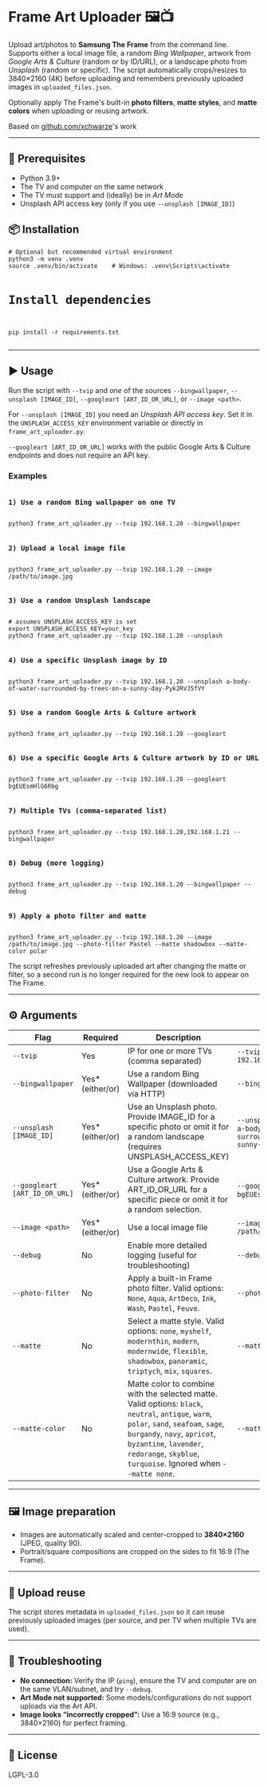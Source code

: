 <h1>Frame Art Uploader 🖼️📺</h1>
<p>Upload art/photos to <strong>Samsung The Frame</strong> from the command line. Supports either a local image file, a random <em>Bing Wallpaper</em>, artwork from <em>Google Arts &amp; Culture</em> (random or by ID/URL), or a landscape photo from <em>Unsplash</em> (random or specific). The script automatically crops/resizes to 3840×2160 (4K) before uploading and remembers previously uploaded images in <code>uploaded_files.json</code>.</p>
<p>Optionally apply The Frame's built-in <strong>photo filters</strong>, <strong>matte styles</strong>, and <strong>matte colors</strong> when uploading or reusing artwork.</p>
Based on <a href="https://github.com/xchwarze/samsung-tv-ws-api">github.com/xchwarze</a>'s work<br>
<hr>

<h2>🔧 Prerequisites</h2>
<ul>
  <li>Python 3.9+</li>
  <li>The TV and computer on the same network</li>
  <li>The TV must support and (ideally) be in <em>Art Mode</em></li>
  <li>Unsplash API access key (only if you use <code>--unsplash [IMAGE_ID]</code>)</li>
</ul>

<h2>📦 Installation</h2>
<pre><code># Optional but recommended virtual environment
python3 -m venv .venv
source .venv/bin/activate    # Windows: .venv\Scripts\activate

# Install dependencies
pip install -r requirements.txt
</code></pre>

<hr>

<h2>▶️ Usage</h2>
<p>Run the script with <code>--tvip</code> and <em>one</em> of the sources <code>--bingwallpaper</code>, <code>--unsplash [IMAGE_ID]</code>, <code>--googleart [ART_ID_OR_URL]</code>, or <code>--image &lt;path&gt;</code>.</p>

<p>For <code>--unsplash [IMAGE_ID]</code> you need an <em>Unsplash API access key</em>. Set it in the <code>UNSPLASH_ACCESS_KEY</code> environment variable or directly in <code>frame_art_uploader.py</code>.</p>

<p><code>--googleart [ART_ID_OR_URL]</code> works with the public Google Arts &amp; Culture endpoints and does not require an API key.</p>

<h3>Examples</h3>
<pre><code><h3>1) Use a random Bing wallpaper on one TV</h3>
python3 frame_art_uploader.py --tvip 192.168.1.20 --bingwallpaper

<h3>2) Upload a local image file</h3>
python3 frame_art_uploader.py --tvip 192.168.1.20 --image /path/to/image.jpg

<h3>3) Use a random Unsplash landscape</h3>
# assumes UNSPLASH_ACCESS_KEY is set
export UNSPLASH_ACCESS_KEY=your_key
python3 frame_art_uploader.py --tvip 192.168.1.20 --unsplash

<h3>4) Use a specific Unsplash image by ID</h3>
python3 frame_art_uploader.py --tvip 192.168.1.20 --unsplash a-body-of-water-surrounded-by-trees-on-a-sunny-day-Pyk2RVJ5fVY

<h3>5) Use a random Google Arts &amp; Culture artwork</h3>
python3 frame_art_uploader.py --tvip 192.168.1.20 --googleart

<h3>6) Use a specific Google Arts &amp; Culture artwork by ID or URL</h3>
python3 frame_art_uploader.py --tvip 192.168.1.20 --googleart bgEUEsmHlG6Rbg

<h3>7) Multiple TVs (comma-separated list)</h3>
python3 frame_art_uploader.py --tvip 192.168.1.20,192.168.1.21 --bingwallpaper

<h3>8) Debug (more logging)</h3>
python3 frame_art_uploader.py --tvip 192.168.1.20 --bingwallpaper --debug

<h3>9) Apply a photo filter and matte</h3>
python3 frame_art_uploader.py --tvip 192.168.1.20 --image /path/to/image.jpg --photo-filter Pastel --matte shadowbox --matte-color polar
</code></pre>

<p>The script refreshes previously uploaded art after changing the matte or filter, so a second run is no longer required for the new look to appear on The Frame.</p>

<hr>

<h2>⚙️ Arguments</h2>
<table>
  <thead>
    <tr>
      <th>Flag</th>
      <th>Required</th>
      <th>Description</th>
      <th>Example</th>
    </tr>
  </thead>
  <tbody>
    <tr>
      <td><code>--tvip</code></td>
      <td>Yes</td>
      <td>IP for one or more TVs (comma separated)</td>
      <td><code>--tvip 192.168.1.20,192.168.1.21</code></td>
    </tr>
    <tr>
      <td><code>--bingwallpaper</code></td>
      <td>Yes* (either/or)</td>
      <td>Use a random Bing Wallpaper (downloaded via HTTP)</td>
      <td><code>--bingwallpaper</code></td>
    </tr>
    <tr>
      <td><code>--unsplash [IMAGE_ID]</code></td>
      <td>Yes* (either/or)</td>
      <td>Use an Unsplash photo. Provide IMAGE_ID for a specific photo or omit it for a random landscape (requires UNSPLASH_ACCESS_KEY)</td>
      <td><code>--unsplash</code> or <code>--unsplash a-body-of-water-surrounded-by-trees-on-a-sunny-day-Pyk2RVJ5fVY</code></td>
    </tr>
    <tr>
      <td><code>--googleart [ART_ID_OR_URL]</code></td>
      <td>Yes* (either/or)</td>
      <td>Use a Google Arts &amp; Culture artwork. Provide ART_ID_OR_URL for a specific piece or omit it for a random selection.</td>
      <td><code>--googleart</code> or <code>--googleart bgEUEsmHlG6Rbg</code></td>
    </tr>
    <tr>
      <td><code>--image &lt;path&gt;</code></td>
      <td>Yes* (either/or)</td>
      <td>Use a local image file</td>
      <td><code>--image /path/to/image.jpg</code></td>
    </tr>
    <tr>
      <td><code>--debug</code></td>
      <td>No</td>
      <td>Enable more detailed logging (useful for troubleshooting)</td>
      <td><code>--debug</code></td>
    </tr>
    <tr>
      <td><code>--photo-filter</code></td>
      <td>No</td>
      <td>Apply a built-in Frame photo filter. Valid options: <code>None</code>, <code>Aqua</code>, <code>ArtDeco</code>, <code>Ink</code>, <code>Wash</code>, <code>Pastel</code>, <code>Feuve</code>.</td>
      <td><code>--photo-filter Pastel</code></td>
    </tr>
    <tr>
      <td><code>--matte</code></td>
      <td>No</td>
      <td>Select a matte style. Valid options: <code>none</code>, <code>myshelf</code>, <code>modernthin</code>, <code>modern</code>, <code>modernwide</code>, <code>flexible</code>, <code>shadowbox</code>, <code>panoramic</code>, <code>triptych</code>, <code>mix</code>, <code>squares</code>.</td>
      <td><code>--matte shadowbox</code></td>
    </tr>
    <tr>
      <td><code>--matte-color</code></td>
      <td>No</td>
      <td>Matte color to combine with the selected matte. Valid options: <code>black</code>, <code>neutral</code>, <code>antique</code>, <code>warm</code>, <code>polar</code>, <code>sand</code>, <code>seafoam</code>, <code>sage</code>, <code>burgandy</code>, <code>navy</code>, <code>apricot</code>, <code>byzantine</code>, <code>lavender</code>, <code>redorange</code>, <code>skyblue</code>, <code>turquoise</code>. Ignored when <code>--matte none</code>.</td>
      <td><code>--matte-color polar</code></td>
    </tr>
  </tbody>
</table>

<hr>

<h2>🖼️ Image preparation</h2>
<ul>
  <li>Images are automatically scaled and center-cropped to <strong>3840×2160</strong> (JPEG, quality 90).</li>
  <li>Portrait/square compositions are cropped on the sides to fit 16:9 (The Frame).</li>
</ul>

<hr>

<h2>🧠 Upload reuse</h2>
<p>The script stores metadata in <code>uploaded_files.json</code> so it can reuse previously uploaded images (per source, and per TV when multiple TVs are used).</p>

<hr>

<h2>🧯 Troubleshooting</h2>
<ul>
  <li><strong>No connection:</strong> Verify the IP (<code>ping</code>), ensure the TV and computer are on the same VLAN/subnet, and try <code>--debug</code>.</li>
  <li><strong>Art Mode not supported:</strong> Some models/configurations do not support uploads via the Art API.</li>
  <li><strong>Image looks “incorrectly cropped”:</strong> Use a 16:9 source (e.g., 3840×2160) for perfect framing.</li>
</ul>

<hr>

<h2>📄 License</h2>
<p>LGPL-3.0</p>
